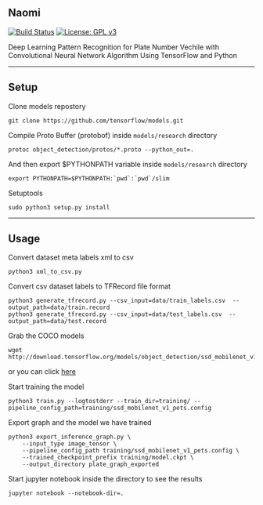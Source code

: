 ## Naomi
[![Build Status](https://travis-ci.org/imamdigmi/naomi.svg?branch=master)](https://travis-ci.org/imamdigmi/naomi)
[![License: GPL v3](https://img.shields.io/badge/License-GPL%20v3-blue.svg)](LICENSE)

Deep Learning Pattern Recognition for Plate Number Vechile with Convolutional Neural Network Algorithm Using TensorFlow and Python

---

## Setup

Clone models repostory
```
git clone https://github.com/tensorflow/models.git
```

Compile Proto Buffer (protobof) inside `models/research` directory
```
protoc object_detection/protos/*.proto --python_out=.
```

And then export $PYTHONPATH variable inside `models/research` directory
```
export PYTHONPATH=$PYTHONPATH:`pwd`:`pwd`/slim
```

Setuptools
```
sudo python3 setup.py install
```

---

## Usage
Convert dataset meta labels xml to csv

```
python3 xml_to_csv.py
```

Convert csv dataset labels to TFRecord file format

```
python3 generate_tfrecord.py --csv_input=data/train_labels.csv  --output_path=data/train.record
python3 generate_tfrecord.py --csv_input=data/test_labels.csv  --output_path=data/test.record
```

Grab the COCO models

```
wget http://download.tensorflow.org/models/object_detection/ssd_mobilenet_v1_coco_2017_11_17.tar.gz
```
or you can click [here](http://download.tensorflow.org/models/object_detection/ssd_mobilenet_v1_coco_2017_11_17.tar.gz)

Start training the model

```
python3 train.py --logtostderr --train_dir=training/ --pipeline_config_path=training/ssd_mobilenet_v1_pets.config
```

Export graph and the model we have trained
```
python3 export_inference_graph.py \
    --input_type image_tensor \
    --pipeline_config_path training/ssd_mobilenet_v1_pets.config \
    --trained_checkpoint_prefix training/model.ckpt \
    --output_directory plate_graph_exported
```

Start jupyter notebook inside the directory to see the results
```
jupyter notebook --notebook-dir=.
```
